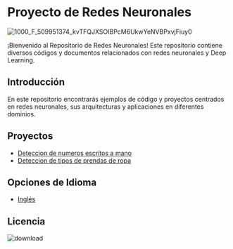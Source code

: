 
# Proyecto de Redes Neuronales

![1000_F_509951374_kvTFQJXSOIBPcM6UkwYeNVBPxvjFiuy0](https://github.com/ManuelMorenoNeria/NeuralNetworks/assets/114908218/878073ac-5f4a-4ada-b9d6-d46a48c64ad7)

¡Bienvenido al Repositorio de Redes Neuronales! Este repositorio contiene diversos códigos y documentos relacionados con redes neuronales y Deep Learning.

## Introducción
En este repositorio encontrarás ejemplos de código y proyectos centrados en redes neuronales, sus arquitecturas y aplicaciones en diferentes dominios.
## Proyectos
- [Deteccion de numeros escritos a mano](/ESP/Learning1ES.ipynb)
- [Deteccion de tipos de prendas de ropa](/ESP/Learning2ES.ipynb)
## Opciones de Idioma
- [Inglés](/README.md)

## Licencia
![download](https://github.com/ManuelMorenoNeria/NeuralNetworks/assets/114908218/e9a4f145-e3f8-4732-9e6a-5419c7863341)
